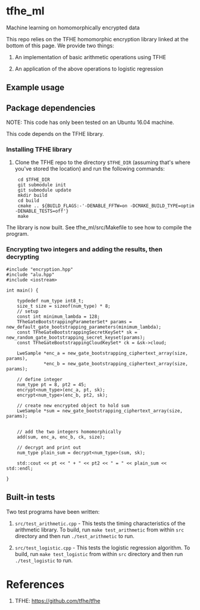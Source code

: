 # tfhe_ml
Machine learning on homomorphically encrypted data

This repo relies on the TFHE homomorphic encryption library linked at the bottom of this page. We provide two things:

1. An implementation of basic arithmetic operations using TFHE

2. An application of the above operations to logistic regression

## Example usage

## Package dependencies

NOTE: This code has only been tested on an Ubuntu 16.04 machine.

This code depends on the TFHE library.

### Installing TFHE library

1. Clone the TFHE repo to the directory `$TFHE_DIR` (assuming that's where you've stored the location) and run the following commands:


        cd $TFHE_DIR
        git submodule init
        git submodule update
        mkdir build
        cd build
        cmake .. ${BUILD_FLAGS:-'-DENABLE_FFTW=on -DCMAKE_BUILD_TYPE=optim -DENABLE_TESTS=off'}
        make


The library is now built. See tfhe_ml/src/Makefile to see how to compile the program.


### Encrypting two integers and adding the results, then decrypting

    #include "encryption.hpp"
    #include "alu.hpp"
    #include <iostream>

    int main() {

        typdedef num_type int8_t;
        size_t size = sizeof(num_type) * 8;
        // setup
        const int minimum_lambda = 128;
        TFheGateBootstrappingParameterSet* params = new_default_gate_bootstrapping_parameters(minimum_lambda);
        const TFheGateBootstrappingSecretKeySet* sk = new_random_gate_bootstrapping_secret_keyset(params);
        const TFheGateBootstrappingCloudKeySet* ck = &sk->cloud;

        LweSample *enc_a = new_gate_bootstrapping_ciphertext_array(size, params),
                  *enc_b = new_gate_bootstrapping_ciphertext_array(size, params);

        // define integer
        num_type pt = 8, pt2 = 45;
        encrypt<num_type>(enc_a, pt, sk);
        encrypt<num_type>(enc_b, pt2, sk);

        // create new encrypted object to hold sum
        LweSample *sum = new_gate_bootstrapping_ciphertext_array(size, params);


        // add the two integers homomorphically
        add(sum, enc_a, enc_b, ck, size);

        // decrypt and print out
        num_type plain_sum = decrypt<num_type>(sum, sk);

        std::cout << pt << " + " << pt2 << " = " << plain_sum << std::endl;

    }

## Built-in tests

Two test programs have been written:

1. `src/test_arithmetic.cpp` - This tests the timing characteristics of the arithmetic library. To build, run `make test_arithmetic` from within `src` directory and then run `./test_arithmetic` to run.

2. `src/test_logistic.cpp` - This tests the logistic regression algorithm. To build, run `make test_logistic` from within `src` directory and then run `./test_logistic` to run.




# References
1. TFHE: https://github.com/tfhe/tfhe
